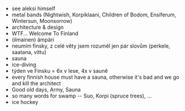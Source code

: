 - see aleksi himself
- metal bands (Nightwish, Korpiklaani, Children of Bodom, Ensiferum, Wintersun, Moonsorrow)
- architecture & design
- WTF... Welcome To Finland
- (ilmainen) ämpäri
- neumím finsky, z celé věty jsem rozuměl jen pár slovům (perkele, saatana, 
vittu)
- sauna
- ice-diving
- týden ve Finsku = 6x v lese, 4x v sauně
- every finnish house must have a sauna, otherwise it's bad and we go and kill 
the architect
- Good old days, Army, Sauna
- so many words for swamp -- Suo, Korpi (spruce trees), ...
- ice hockey
